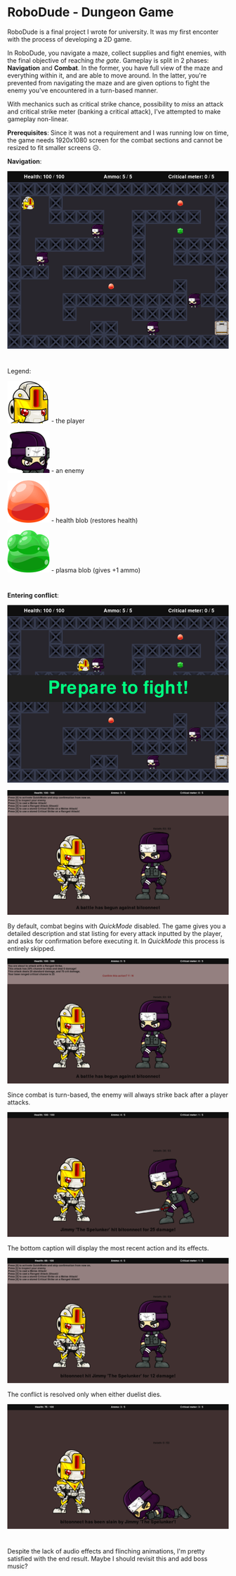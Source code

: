 # RoboDude - Dungeon Game

RoboDude is a final project I wrote for university. It was my first enconter with the process of developing a 2D game.

In RoboDude, you navigate a maze, collect supplies and fight enemies, with the final objective of reaching *the gate*. Gameplay is split in 2 phases: **Navigation** and **Combat**. In the former, you have full view of the maze and everything within it, and are able to move around. In the latter, you're prevented from navigating the maze and are given options to fight the enemy you've encountered in a turn-based manner.

With mechanics such as critical strike chance, possibility to *miss* an attack and critical strike meter (banking a critical attack), I've attempted to make gameplay non-linear.

**Prerequisites**:
Since it was not a requirement and I was running low on time, the game needs 1920x1080 screen for the combat sections and cannot be resized to fit smaller screens 😥.

**Navigation**:

![maze](./media/readme%20imgs/maze.png)

#

Legend:

![player](./media/readme%20imgs/player.png) - the player

![enemy](./media/readme%20imgs/ninja.png) - an enemy

![health blob](./media/readme%20imgs/health.png) - health blob (restores health)

![plasma blob](./media/readme%20imgs/plasma.png) - plasma blob (gives +1 ammo)

#

**Entering conflict**:

![battle](./media/readme%20imgs/prepare.png)

![battle](./media/readme%20imgs/battle.png)

By default, combat begins with *QuickMode* disabled. The game gives you a detailed description and stat listing for every attack inputted by the player, and asks for confirmation before executing it. In *QuickMode* this process is entirely skipped.

![confirm](./media/readme%20imgs/confirm.png)

Since combat is turn-based, the enemy will always strike back after a player attacks.

![enemy attack](./media/readme%20imgs/enemy_attack.png)

The bottom caption will display the most recent action and its effects.

![mid fight](./media/readme%20imgs/progression.png)

The conflict is resolved only when either duelist dies.

![mid fight](./media/readme%20imgs/victory.png)

#

Despite the lack of audio effects and flinching animations, I'm pretty satisfied with the end result. Maybe I should revisit this and add boss music?
